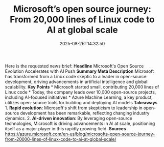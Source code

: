 ﻿---
title: "Microsoft’s open source journey: From 20,000 lines of Linux code to AI at global scale"
date: "2025-08-26T14:32:50"
category: "Markets"
summary: ""
slug: "microsofts open source journey from 20000 lines of linux cod"
source_urls:
  - "https://azure.microsoft.com/en-us/blog/microsofts-open-source-journey-from-20000-lines-of-linux-code-to-ai-at-global-scale/"
seo:
  title: "Microsoft’s open source journey: From 20,000 lines of Linux code to AI at global scale | Hash n Hedge"
  description: ""
  keywords: ["news", "markets", "brief"]
---
Here is the requested news brief:  **Headline** Microsoft's Open Source Evolution Accelerates with AI Push  **Summary Meta Description** Microsoft has transformed from a Linux code skeptic to a leader in open-source development, driving advancements in artificial intelligence and global scalability.  **Key Points**  * Microsoft started small, contributing 20,000 lines of Linux code * Today, the company leads over 10,000 open-source projects, including AI-focused initiatives * Azure Machine Learning, a key product, utilizes open-source tools for building and deploying AI models  **Takeaways**  1. **Rapid evolution**: Microsoft's shift from skepticism to leadership in open-source development has been remarkable, reflecting changing industry dynamics. 2. **AI-driven innovation**: By leveraging open-source technologies, Microsoft is driving advancements in AI at scale, positioning itself as a major player in this rapidly growing field.  **Sources** https://azure.microsoft.com/en-us/blog/microsofts-open-source-journey-from-20000-lines-of-linux-code-to-ai-at-global-scale/ 
